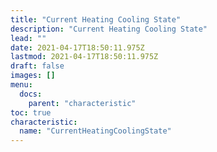 ```yaml
---
title: "Current Heating Cooling State"
description: "Current Heating Cooling State"
lead: ""
date: 2021-04-17T18:50:11.975Z
lastmod: 2021-04-17T18:50:11.975Z
draft: false
images: []
menu:
  docs:
    parent: "characteristic"
toc: true
characteristic:
  name: "CurrentHeatingCoolingState"
---
```

